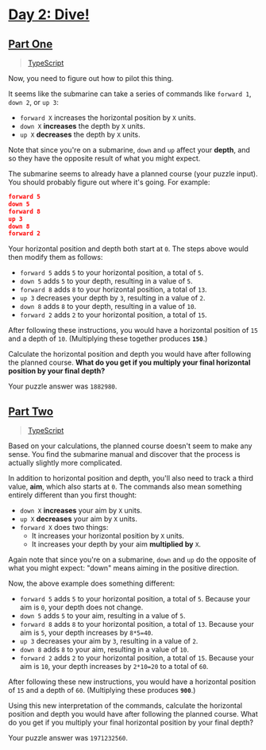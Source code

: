 # [Day 2: Dive!](https://adventofcode.com/2021/day/2)

## [Part One](https://adventofcode.com/2021/day/2#part1)

> [TypeScript](/solutions/typescript/2021/02/part_one.ts)

Now, you need to figure out how to pilot this thing.

It seems like the submarine can take a series of commands like `forward 1`,
`down 2`, or `up 3`:

- `forward X` increases the horizontal position by `X` units.
- `down X` **increases** the depth by `X` units.
- `up X` **decreases** the depth by `X` units.

Note that since you're on a submarine, `down` and `up` affect your **depth**,
and so they have the opposite result of what you might expect.

The submarine seems to already have a planned course (your puzzle input). You
should probably figure out where it's going. For example:

```json
forward 5
down 5
forward 8
up 3
down 8
forward 2
```

Your horizontal position and depth both start at `0`. The steps above would
then modify them as follows:

- `forward 5` adds `5` to your horizontal position, a total of `5`.
- `down 5` adds `5` to your depth, resulting in a value of `5`.
- `forward 8` adds `8` to your horizontal position, a total of `13`.
- `up 3` decreases your depth by `3`, resulting in a value of `2`.
- `down 8` adds `8` to your depth, resulting in a value of `10`.
- `forward 2` adds `2` to your horizontal position, a total of `15`.

After following these instructions, you would have a horizontal position of
`15` and a depth of `10`. (Multiplying these together produces **`150`**.)

Calculate the horizontal position and depth you would have after following
the planned course. **What do you get if you multiply your final horizontal**
**position by your final depth?**

Your puzzle answer was `1882980`.

## [Part Two](https://adventofcode.com/2021/day/2#part2)

> [TypeScript](/solutions/typescript/2021/02/part_two.ts)

Based on your calculations, the planned course doesn't seem to make any sense.
You find the submarine manual and discover that the process is actually
slightly more complicated.

In addition to horizontal position and depth, you'll also need to track a
third value, **aim**, which also starts at `0`. The commands also mean
something entirely different than you first thought:

- `down X` **increases** your aim by `X` units.
- `up X` **decreases** your aim by `X` units.
- `forward X` does two things:
  - It increases your horizontal position by `X` units.
  - It increases your depth by your aim **multiplied by** `X`.

Again note that since you're on a submarine, `down` and `up` do the opposite
of what you might expect: "down" means aiming in the positive direction.

Now, the above example does something different:

- `forward 5` adds `5` to your horizontal position, a total of `5`. Because
  your aim is `0`, your depth does not change.
- `down 5` adds `5` to your aim, resulting in a value of `5`.
- `forward 8` adds `8` to your horizontal position, a total of `13`. Because
  your aim is `5`, your depth increases by `8*5=40`.
- `up 3` decreases your aim by `3`, resulting in a value of `2`.
- `down 8` adds `8` to your aim, resulting in a value of `10`.
- `forward 2` adds `2` to your horizontal position, a total of `15`. Because
  your aim is `10`, your depth increases by `2*10=20` to a total of `60`.

After following these new instructions, you would have a horizontal position
of `15` and a depth of `60`. (Multiplying these produces **`900`**.)

Using this new interpretation of the commands, calculate the horizontal
position and depth you would have after following the planned course. What do
you get if you multiply your final horizontal position by your final depth?

Your puzzle answer was `1971232560`.
